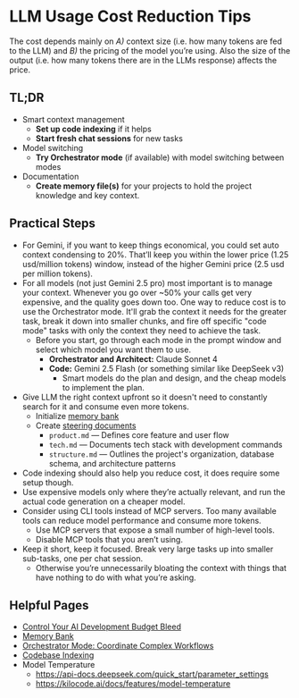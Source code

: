 # LLM Usage Cost Reduction Tips

The cost depends mainly on _A)_ context size (i.e. how many tokens are fed to the LLM) and _B)_ the pricing of the model you’re using. Also the size of the output (i.e. how many tokens there are in the LLMs response) affects the price.

## TL;DR

- Smart context management
  - **Set up code indexing** if it helps
  - **Start fresh chat sessions** for new tasks
- Model switching
  - **Try Orchestrator mode** (if available) with model switching between modes
- Documentation
  - **Create memory file(s)** for your projects to hold the project knowledge and key context.

## Practical Steps

- For Gemini, if you want to keep things economical, you could set auto context condensing to 20%. That’ll keep you within the lower price (1.25 usd/million tokens) window, instead of the higher Gemini price (2.5 usd per million tokens).
- For all models (not just Gemini 2.5 pro) most important is to manage your context. Whenever you go over ~50% your calls get very expensive, and the quality goes down too. One way to reduce cost is to use the Orchestrator mode. It'll grab the context it needs for the greater task, break it down into smaller chunks, and fire off specific "code mode" tasks with only the context they need to achieve the task.
  - Before you start, go through each mode in the prompt window and select which model you want them to use.
    - **Orchestrator and Architect:** Claude Sonnet 4
    - **Code:** Gemini 2.5 Flash (or something similar like DeepSeek v3)
      - Smart models do the plan and design, and the cheap models to implement the plan.
- Give LLM the right context upfront so it doesn't need to constantly search for it and consume even more tokens.
  - Initialize [memory bank](https://kilocode.ai/docs/advanced-usage/memory-bank)
  - Create [steering documents](https://kiro.dev/docs/steering/)
    - `product.md` — Defines core feature and user flow
    - `tech.md` — Documents tech stack with development commands
    - `structure.md` — Outlines the project's organization, database schema, and architecture patterns
- Code indexing should also help you reduce cost, it does require some setup though.
- Use expensive models only where they’re actually relevant, and run the actual code generation on a cheaper model.
- Consider using CLI tools instead of MCP servers. Too many available tools can reduce model performance and consume more tokens.
  - Use MCP servers that expose a small number of high-level tools.
  - Disable MCP tools that you aren’t using.
- Keep it short, keep it focused. Break very large tasks up into smaller sub-tasks, one per chat session.
  - Otherwise you’re unnecessarily bloating the context with things that have nothing to do with what you’re asking.

## Helpful Pages

- [Control Your AI Development Budget Bleed](https://blog.kilocode.ai/p/control-your-ai-development-budget)
- [Memory Bank](https://kilocode.ai/docs/advanced-usage/memory-bank)
- [Orchestrator Mode: Coordinate Complex Workflows](https://kilocode.ai/docs/basic-usage/orchestrator-mode)
- [Codebase Indexing](https://kilocode.ai/docs/features/codebase-indexing)
- Model Temperature
  - <https://api-docs.deepseek.com/quick_start/parameter_settings>
  - <https://kilocode.ai/docs/features/model-temperature>
